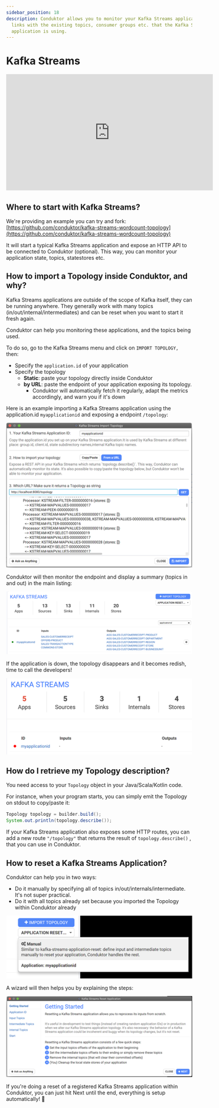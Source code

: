 ```yaml
---
sidebar_position: 18
description: Conduktor allows you to monitor your Kafka Streams applications and do the
  links with the existing topics, consumer groups etc. that the Kafka Streams
  application is using.
---
```


# Kafka Streams

<iframe width="560" height="315" src="https://www.youtube.com/embed/VL67hAcc2Mw" title="YouTube video player" frameborder="0" allow="accelerometer; autoplay; clipboard-write; encrypted-media; gyroscope; picture-in-picture" allowfullscreen></iframe>

## Where to start with Kafka Streams?

We're providing an example you can try and fork: [https://github.com/conduktor/kafka-streams-wordcount-topology](https://github.com/conduktor/kafka-streams-wordcount-topology)

It will start a typical Kafka Streams application and expose an HTTP API to be connected to Conduktor (optional). This way, you can monitor your application state, topics, statestores etc.

## How to import a Topology inside Conduktor, and why?

Kafka Streams applications are outside of the scope of Kafka itself, they can be running anywhere. They generally work with many topics (in/out/internal/intermediates) and can be reset when you want to start it fresh again.

Conduktor can help you monitoring these applications, and the topics being used.&#x20;

To do so, go to the Kafka Streams menu and click on `IMPORT TOPOLOGY,` then:

- Specify the `application.id` of your application
- Specify the topology
  - **Static**: paste your topology directly inside Conduktor
  - **by URL**: paste the endpoint of your application exposing its topology.
    - Conduktor will automatically fetch it regularly, adapt the metrics accordingly, and warn you if it's down

Here is an example importing a Kafka Streams application using the application.id `myapplicationid` and exposing a endpoint `/topology`:

![](./assets/screenshot-2020-09-20-at-18.56.14.png)

Conduktor will then monitor the endpoint and display a summary (topics in and out) in the main listing:

![](./assets/screenshot-2020-09-20-at-19.00.42.png)

If the application is down, the topology disappears and it becomes redish, time to call the developers!

![](./assets/screenshot-2020-09-20-at-19.02.14.png)

## How do I retrieve my Topology description?

You need access to your `Topology` object in your Java/Scala/Kotlin code.

For instance, when your program starts, you can simply emit the Topology on stdout to copy/paste it:

```java
Topology topology = builder.build();
System.out.println(topology.describe());
```

If your Kafka Streams application also exposes some HTTP routes, you can add a new route `"/topology"` that returns the result of `topology.describe()` , that you can use in Conduktor.

## How to reset a Kafka Streams Application?

Conduktor can help you in two ways:

- Do it manually by specifying all of topics in/out/internals/intermediate. It's not super practical.
- Do it with all topics already set because you imported the Topology within Conduktor already

![Manual (specify everything) or a registered application in Conduktor](./assets/screenshot-2020-09-20-at-19.05.04.png)

A wizard will then helps you by explaining the steps:

![](./assets/screenshot-2020-09-20-at-19.06.28.png)

If you're doing a reset of a registered Kafka Streams application within Conduktor, you can just hit Next until the end, everything is setup automatically! 🤩
